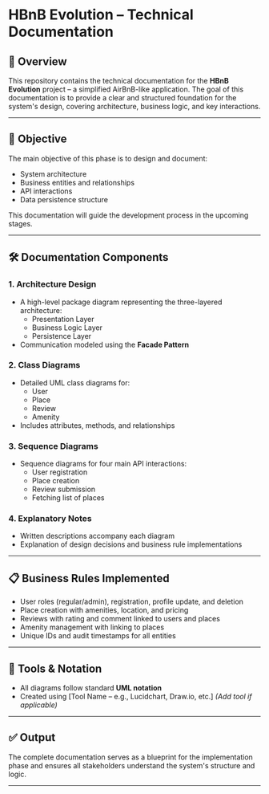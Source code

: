 # HBnB Evolution – Technical Documentation

## 📘 Overview

This repository contains the technical documentation for the **HBnB Evolution** project – a simplified AirBnB-like application. The goal of this documentation is to provide a clear and structured foundation for the system's design, covering architecture, business logic, and key interactions.

---

## 📌 Objective

The main objective of this phase is to design and document:

- System architecture
- Business entities and relationships
- API interactions
- Data persistence structure

This documentation will guide the development process in the upcoming stages.

---

## 🛠️ Documentation Components

### 1. **Architecture Design**
- A high-level package diagram representing the three-layered architecture:
  - Presentation Layer
  - Business Logic Layer
  - Persistence Layer
- Communication modeled using the **Facade Pattern**

### 2. **Class Diagrams**
- Detailed UML class diagrams for:
  - User
  - Place
  - Review
  - Amenity
- Includes attributes, methods, and relationships

### 3. **Sequence Diagrams**
- Sequence diagrams for four main API interactions:
  - User registration
  - Place creation
  - Review submission
  - Fetching list of places

### 4. **Explanatory Notes**
- Written descriptions accompany each diagram
- Explanation of design decisions and business rule implementations

---

## 📋 Business Rules Implemented

- User roles (regular/admin), registration, profile update, and deletion
- Place creation with amenities, location, and pricing
- Reviews with rating and comment linked to users and places
- Amenity management with linking to places
- Unique IDs and audit timestamps for all entities

---

## 📎 Tools & Notation

- All diagrams follow standard **UML notation**
- Created using [Tool Name – e.g., Lucidchart, Draw.io, etc.] *(Add tool if applicable)*

---

## ✅ Output

The complete documentation serves as a blueprint for the implementation phase and ensures all stakeholders understand the system's structure and logic.

---


